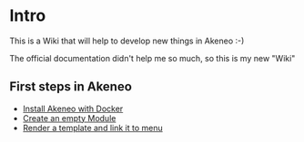 # Intro

This is a Wiki that will help to develop new things in Akeneo :-)

The official documentation didn't help me so much, so this is my new "Wiki"

## First steps in Akeneo

* [Install Akeneo with Docker](https://github.com/DanielRomanMartinez/Akeneo-Labs/tree/master/Install%20Akeneo%20with%20Docker)
* [Create an empty Module](https://github.com/DanielRomanMartinez/Akeneo-Labs/tree/master/Create%20an%20empty%20Module)
* [Render a template and link it to menu](https://github.com/DanielRomanMartinez/Akeneo-Labs/tree/master/Render%20a%20template%20and%20link%20it%20to%20menu)

